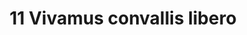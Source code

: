 ---
title: 11 Vivamus convallis libero
image: 11.jpg
thumbnail: 11.jpg
caption: 11 Sed velit lacus, laoreet at venenatis convallis in lorem tincidunt.
---